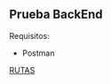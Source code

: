 ## Prueba BackEnd 

Requisitos:

- Postman


[RUTAS](https://www.postman.com/planetary-astronaut-754156/workspace/test-app/collection/13719236-f169d41e-367f-4a3c-9cdd-1308d3c8933f?action=share&creator=13719236)